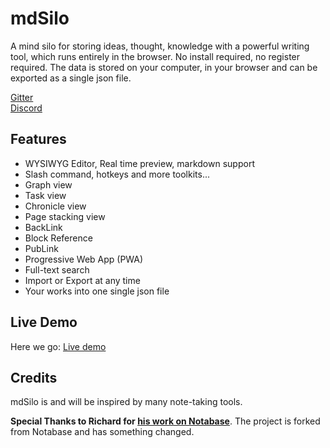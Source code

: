 
# mdSilo

A mind silo for storing ideas, thought, knowledge with a powerful writing tool,
which runs entirely in the browser. No install required, no register required.
The data is stored on your computer, in your browser and can be exported as a single json file.

[Gitter](https://gitter.im/mdSilo)  
[Discord](https://discord.gg/cWzfqYkX)

## Features

- WYSIWYG Editor, Real time preview, markdown support  
- Slash command, hotkeys and more toolkits...   
- Graph view 
- Task view  
- Chronicle view  
- Page stacking view  
- BackLink  
- Block Reference 
- PubLink  
- Progressive Web App (PWA)  
- Full-text search 
- Import or Export at any time  
- Your works into one single json file  


## Live Demo

Here we go: [Live demo](https://mdsilo.com/app/demo)


## Credits

mdSilo is and will be inspired by many note-taking tools.

**Special Thanks to Richard for [his work on Notabase](https://github.com/churichard/notabase)**.
The project is forked from Notabase and has something changed.

